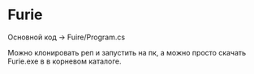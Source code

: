 # Furie

Основной код -> Fuire/Program.cs

Можно клонировать реп и запустить на пк, а можно просто скачать Furie.exe в в корневом каталоге.
